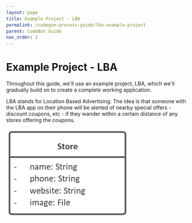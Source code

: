 ```yaml
---
layout: page
title: Example Project - LBA
permalink: /codegen-process-guide/lba-example-project
parent: CodeBot Guide
nav_order: 2
---
```


# Example Project - LBA

Throughout this guide, we'll use an example project, LBA, which we'll gradually build on to create a complete working application.

LBA stands for Location Based Advertising. The idea is that someone with the LBA app on their phone will be alerted of nearby special offers - discount coupons, etc - if they wander within a certain distance of any stores offering the coupons.


![Store domain class](../images/lba/Store.png "Store domain class")
